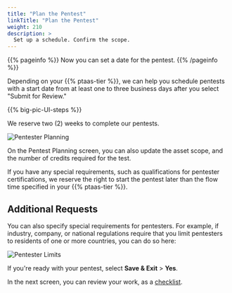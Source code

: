 ```yaml
---
title: "Plan the Pentest"
linkTitle: "Plan the Pentest"
weight: 210
description: >
  Set up a schedule. Confirm the scope.
---
```


{{% pageinfo %}}
Now you can set a date for the pentest.
{{% /pageinfo %}}

Depending on your {{% ptaas-tier %}},
we can help you schedule pentests with a start date from at least one to three business days after you select "Submit for Review."

<!-- For content, see https://github.com/cobalthq/cobalt-product-public-docs/blob/main/layouts/shortcodes/big-pic-UI-steps.md -->
{{% big-pic-UI-steps %}}

We reserve two (2) weeks to complete our pentests.

![Pentester Planning](/gsg/PentestPlanning.png "Schedule your pentest. Your allowed start date depends on your PtaaS Tier and any special requirements.")

On the Pentest Planning screen, you can also update the asset scope, and the number of credits required for the test.

If you have any special requirements, such as qualifications for pentester certifications,
we reserve the right to start the pentest later than the flow time specified in your
{{% ptaas-tier %}}.

## Additional Requests

You can also specify special requirements for pentesters. For example, if
industry, company, or national regulations require that you limit pentesters
to residents of one or more countries, you can do so here:

![Pentester Limits](/gsg/PentesterLimits.png "Specify legal or regulatory limitations on pentesters.")

If you're ready with your pentest, select **Save & Exit** > **Yes**.

In the next screen, you can review your work, as a [checklist](../checklist).

